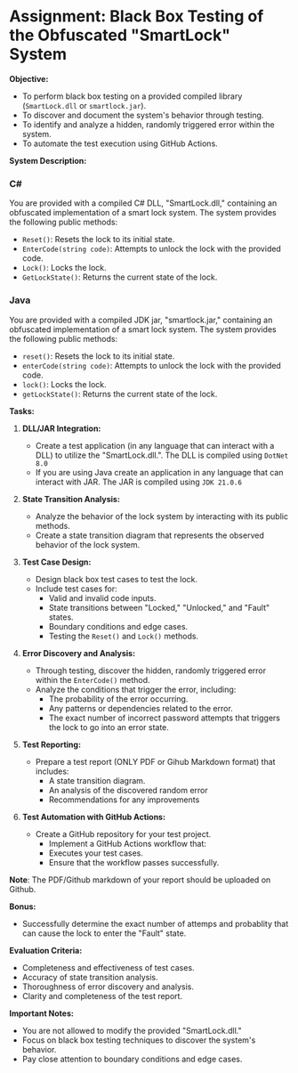 # Assignment: Black Box Testing of the Obfuscated "SmartLock" System

**Objective:**

* To perform black box testing on a provided compiled library (`SmartLock.dll` or `smartlock.jar`).
* To discover and document the system's behavior through testing.
* To identify and analyze a hidden, randomly triggered error within the system.
* To automate the test execution using GitHub Actions.

**System Description:**

### C#
You are provided with a compiled C# DLL, "SmartLock.dll," containing an obfuscated implementation of a smart lock system. The system provides the following public methods:

* `Reset()`: Resets the lock to its initial state.
* `EnterCode(string code)`: Attempts to unlock the lock with the provided code.
* `Lock()`: Locks the lock.
* `GetLockState()`: Returns the current state of the lock.

### Java
You are provided with a compiled JDK jar, "smartlock.jar," containing an obfuscated implementation of a smart lock system. The system provides the following public methods:

* `reset()`: Resets the lock to its initial state.
* `enterCode(string code)`: Attempts to unlock the lock with the provided code.
* `lock()`: Locks the lock.
* `getLockState()`: Returns the current state of the lock.

**Tasks:**

1.  **DLL/JAR Integration:**
    * Create a test application (in any language that can interact with a DLL) to utilize the "SmartLock.dll.". The DLL is compiled using `DotNet 8.0`
    * If you are using Java create an application in any language that can interact with JAR. The JAR is compiled using `JDK 21.0.6`
2.  **State Transition Analysis:**
    * Analyze the behavior of the lock system by interacting with its public methods.
    * Create a state transition diagram that represents the observed behavior of the lock system.
3.  **Test Case Design:**
    * Design black box test cases to test the lock.
    * Include test cases for:
        * Valid and invalid code inputs.
        * State transitions between "Locked," "Unlocked," and "Fault" states.
        * Boundary conditions and edge cases.
        * Testing the `Reset()` and `Lock()` methods.
4.  **Error Discovery and Analysis:**
    * Through testing, discover the hidden, randomly triggered error within the `EnterCode()` method.
    * Analyze the conditions that trigger the error, including:
        * The probability of the error occurring.
        * Any patterns or dependencies related to the error.
        * The exact number of incorrect password attempts that triggers the lock to go into an error state.

5.  **Test Reporting:**

    * Prepare a test report (ONLY PDF or Gihub Markdown format) that includes:
        * A state transition diagram.
        * An analysis of the discovered random error
        * Recommendations for any improvements

6. **Test Automation with GitHub Actions:**
     * Create a GitHub repository for your test project.
        * Implement a GitHub Actions workflow that: 
        * Executes your test cases. 
        * Ensure that the workflow passes successfully.

**Note**:
The PDF/Github markdown of your report should be uploaded on Github.

**Bonus:**

* Successfully determine the exact number of attemps and probablity that can cause the lock to enter the "Fault" state.

**Evaluation Criteria:**

* Completeness and effectiveness of test cases.
* Accuracy of state transition analysis.
* Thoroughness of error discovery and analysis.
* Clarity and completeness of the test report.

**Important Notes:**

* You are not allowed to modify the provided "SmartLock.dll."
* Focus on black box testing techniques to discover the system's behavior.
* Pay close attention to boundary conditions and edge cases.
